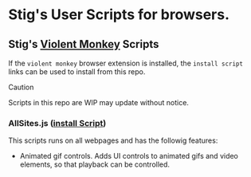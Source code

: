 # Stig's User Scripts for browsers.

## Stig's [Violent Monkey](https://violentmonkey.github.io/) Scripts

If the `violent monkey` browser extension is installed, the `install script` links can be used to install from this repo.

> [!CAUTION] 
> Scripts in this repo are WIP may update without notice.

### AllSites.js ([install Script](https://raw.githubusercontent.com/snielsson/public/BrowserUserScripts/AllSites.user.js))

This scripts runs on all webpages and has the followig features:

- Animated gif controls. Adds UI controls to animated gifs and video elements, so that playback can be controlled.
